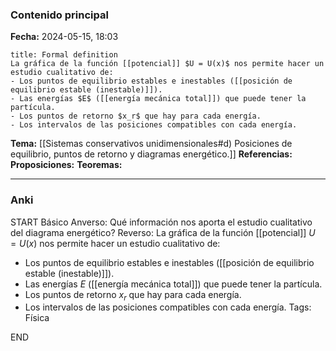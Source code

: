 ### Contenido principal

**Fecha:** 2024-05-15, 18:03

```ad-formal
title: Formal definition
La gráfica de la función [[potencial]] $U = U(x)$ nos permite hacer un estudio cualitativo de:
- Los puntos de equilibrio estables e inestables ([[posición de equilibrio estable (inestable)]]).
- Las energías $E$ ([[energía mecánica total]]) que puede tener la partícula.
- Los puntos de retorno $x_r$ que hay para cada energía.
- Los intervalos de las posiciones compatibles con cada energía.
```

**Tema:** [[Sistemas conservativos unidimensionales#d) Posiciones de equilibrio, puntos de retorno y diagramas energético.]]
**Referencias:**
**Proposiciones:**
**Teoremas:**

---
### Anki

START
Básico
Anverso: Qué información nos aporta el estudio cualitativo del diagrama energético?
Reverso: La gráfica de la función [[potencial]] $U = U(x)$ nos permite hacer un estudio cualitativo de:
- Los puntos de equilibrio estables e inestables ([[posición de equilibrio estable (inestable)]]).
- Las energías $E$ ([[energía mecánica total]]) que puede tener la partícula.
- Los puntos de retorno $x_r$ que hay para cada energía.
- Los intervalos de las posiciones compatibles con cada energía.
Tags: Física
<!--ID: 1718442849584-->
END
